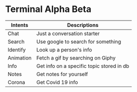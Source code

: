 # Terminal Alpha Beta

| Intents | Descriptions |
|---------|--------------|
| Chat    | Just a conversation starter |
| Search  | Use google to search for something |
| Identify | Look up a person's info |
| Animation | Fetch a gif by searching on Giphy |
| Info | Get info on a specific topic stored in db |
| Notes | Get notes for yourself |
| Corona | Get Covid 19 info |
